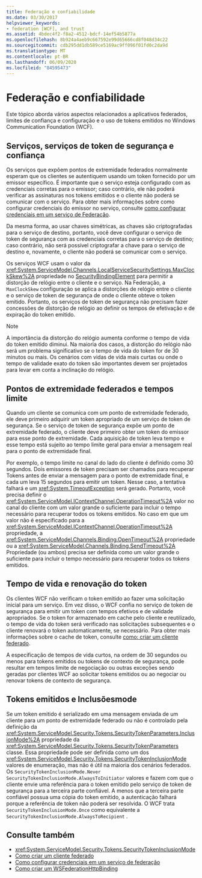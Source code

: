 ```yaml
---
title: Federação e confiabilidade
ms.date: 03/30/2017
helpviewer_keywords:
- federation [WCF], and trust
ms.assetid: 4bdec4f2-f8a2-4512-bdcf-14ef54b5877a
ms.openlocfilehash: 8b924a4aeb9c667592e99d65666cd8f048d34c22
ms.sourcegitcommit: cdb295dd1db589ce5169ac9ff096f01fd0c2da9d
ms.translationtype: MT
ms.contentlocale: pt-BR
ms.lasthandoff: 06/09/2020
ms.locfileid: "84595473"
---
```

# <a name="federation-and-trust"></a>Federação e confiabilidade
Este tópico aborda vários aspectos relacionados a aplicativos federados, limites de confiança e configuração e o uso de tokens emitidos no Windows Communication Foundation (WCF).  
  
## <a name="services-security-token-services-and-trust"></a>Serviços, serviços de token de segurança e confiança  
 Os serviços que expõem pontos de extremidade federados normalmente esperam que os clientes se autentiquem usando um token fornecido por um emissor específico. É importante que o serviço esteja configurado com as credenciais corretas para o emissor; caso contrário, ele não poderá verificar as assinaturas nos tokens emitidos e o cliente não poderá se comunicar com o serviço. Para obter mais informações sobre como configurar credenciais do emissor no serviço, consulte [como configurar credenciais em um serviço de Federação](how-to-configure-credentials-on-a-federation-service.md).  
  
 Da mesma forma, ao usar chaves simétricas, as chaves são criptografadas para o serviço de destino, portanto, você deve configurar o serviço de token de segurança com as credenciais corretas para o serviço de destino; caso contrário, não será possível criptografar a chave para o serviço de destino e, novamente, o cliente não poderá se comunicar com o serviço.  
  
 Os serviços WCF usam o valor da <xref:System.ServiceModel.Channels.LocalServiceSecuritySettings.MaxClockSkew%2A> propriedade no [SecurityBindingElement](../diagnostics/wmi/securitybindingelement.md) para permitir a distorção de relógio entre o cliente e o serviço. Na Federação, a `MaxClockSkew` configuração se aplica a distorções de relógio entre o cliente e o serviço de token de segurança de onde o cliente obteve o token emitido. Portanto, os serviços de token de segurança não precisam fazer concessões de distorção de relógio ao definir os tempos de efetivação e de expiração do token emitido.  
  
> [!NOTE]
> A importância da distorção do relógio aumenta conforme o tempo de vida do token emitido diminui. Na maioria dos casos, a distorção do relógio não será um problema significativo se o tempo de vida do token for de 30 minutos ou mais. Os cenários com vidas de vida mais curtas ou onde o tempo de validade exato do token são importantes devem ser projetados para levar em conta a inclinação do relógio.  
  
## <a name="federated-endpoints-and-time-outs"></a>Pontos de extremidade federados e tempos limite  
 Quando um cliente se comunica com um ponto de extremidade federado, ele deve primeiro adquirir um token apropriado de um serviço de token de segurança. Se o serviço de token de segurança expõe um ponto de extremidade federado, o cliente deve primeiro obter um token do emissor para esse ponto de extremidade. Cada aquisição de token leva tempo e esse tempo está sujeito ao tempo limite geral para enviar a mensagem real para o ponto de extremidade final.  
  
 Por exemplo, o tempo limite no canal do lado do cliente é definido como 30 segundos. Dois emissores de token precisam ser chamados para recuperar Tokens antes de enviar a mensagem para o ponto de extremidade final, e cada um leva 15 segundos para emitir um token. Nesse caso, a tentativa falhará e um <xref:System.TimeoutException> será gerado. Portanto, você precisa definir o <xref:System.ServiceModel.IContextChannel.OperationTimeout%2A> valor no canal do cliente com um valor grande o suficiente para incluir o tempo necessário para recuperar todos os tokens emitidos. No caso em que um valor não é especificado para a <xref:System.ServiceModel.IContextChannel.OperationTimeout%2A> propriedade, a <xref:System.ServiceModel.Channels.Binding.OpenTimeout%2A> propriedade ou a <xref:System.ServiceModel.Channels.Binding.SendTimeout%2A> Propriedade (ou ambos) precisa ser definida como um valor grande o suficiente para incluir o tempo necessário para recuperar todos os tokens emitidos.  
  
## <a name="token-lifetime-and-renewal"></a>Tempo de vida e renovação do token  
 Os clientes WCF não verificam o token emitido ao fazer uma solicitação inicial para um serviço.  Em vez disso, o WCF confia no serviço de token de segurança para emitir um token com tempos efetivos e de validade apropriados. Se o token for armazenado em cache pelo cliente e reutilizado, o tempo de vida do token será verificado nas solicitações subsequentes e o cliente renovará o token automaticamente, se necessário. Para obter mais informações sobre o cache de token, consulte [como: criar um cliente federado](how-to-create-a-federated-client.md).  
  
 A especificação de tempos de vida curtos, na ordem de 30 segundos ou menos para tokens emitidos ou tokens de contexto de segurança, pode resultar em tempos limite de negociação ou outras exceções sendo geradas por clientes WCF ao solicitar tokens emitidos ou ao negociar ou renovar tokens de contexto de segurança.  
  
## <a name="issued-tokens-and-inclusionmode"></a>Tokens emitidos e Inclusõesmode  
 Se um token emitido é serializado em uma mensagem enviada de um cliente para um ponto de extremidade federado ou não é controlado pela definição da <xref:System.ServiceModel.Security.Tokens.SecurityTokenParameters.InclusionMode%2A> propriedade da <xref:System.ServiceModel.Security.Tokens.SecurityTokenParameters> classe. Essa propriedade pode ser definida como um dos <xref:System.ServiceModel.Security.Tokens.SecurityTokenInclusionMode> valores de enumeração, mas não é útil na maioria dos cenários federados. Os `SecurityTokenInclusionMode.Never` `SecurityTokenInclusionMode.AlwaysToInitiator` valores e fazem com que o cliente envie uma referência para o token emitido pelo serviço de token de segurança para a terceira parte confiável. A menos que a terceira parte confiável possua uma cópia do token emitido, a autenticação falhará porque a referência de token não poderá ser resolvida. O WCF trata `SecurityTokenInclusionMode.Once` como equivalente a `SecurityTokenInclusionMode.AlwaysToRecipient` .  
  
## <a name="see-also"></a>Consulte também

- <xref:System.ServiceModel.Security.Tokens.SecurityTokenInclusionMode>
- [Como criar um cliente federado](how-to-create-a-federated-client.md)
- [Como configurar credenciais em um serviço de federação](how-to-configure-credentials-on-a-federation-service.md)
- [Como criar um WSFederationHttpBinding](how-to-create-a-wsfederationhttpbinding.md)
